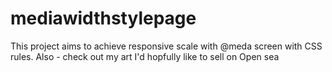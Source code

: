 ﻿# mediawidthstylepage
This project aims to achieve responsive scale with @meda screen with CSS rules.
Also - check out my art I'd hopfully like to sell on Open sea
